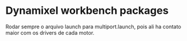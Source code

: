 # Dynamixel workbench packages

Rodar sempre o arquivo launch para multiport.launch, pois ali ha contato maior com os drivers de cada motor.
